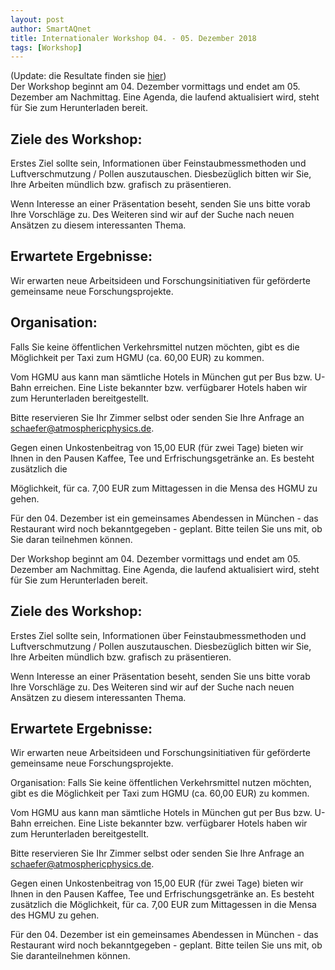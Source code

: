 ```yaml
---
layout: post
author: SmartAQnet
title: Internationaler Workshop 04. - 05. Dezember 2018
tags: [Workshop]
---
```

(Update: die Resultate finden sie [hier](https://smartaq.net/PUBLIKATIONEN/INTERNATIONALER-WORKSHOP-2018/))  
Der Workshop beginnt am 04. Dezember vormittags und endet am 05. Dezember am Nachmittag. Eine Agenda, die laufend aktualisiert wird, steht für Sie zum Herunterladen bereit.  
  
Ziele des Workshop:
---------------------
  
Erstes Ziel sollte sein, Informationen über Feinstaubmessmethoden und Luftverschmutzung / Pollen auszutauschen. Diesbezüglich bitten wir Sie, Ihre Arbeiten mündlich bzw. grafisch zu präsentieren.  
  
Wenn Interesse an einer Präsentation beseht, senden Sie uns bitte vorab Ihre Vorschläge zu. Des Weiteren sind wir auf der Suche nach neuen Ansätzen zu diesem interessanten Thema.  
  
Erwartete Ergebnisse:
----------------------
  
Wir erwarten neue Arbeitsideen und Forschungsinitiativen für geförderte gemeinsame neue Forschungsprojekte.  
  
Organisation:
--------------
  
Falls Sie keine öffentlichen Verkehrsmittel nutzen möchten, gibt es die Möglichkeit per Taxi zum HGMU (ca. 60,00 EUR) zu kommen.  
  
Vom HGMU aus kann man sämtliche Hotels in München gut per Bus bzw. U-Bahn erreichen. Eine Liste bekannter bzw. verfügbarer Hotels haben wir zum Herunterladen bereitgestellt.  
  
Bitte reservieren Sie Ihr Zimmer selbst oder senden Sie Ihre Anfrage an schaefer@atmosphericphysics.de.  
  
Gegen einen Unkostenbeitrag von 15,00 EUR (für zwei Tage) bieten wir Ihnen in den Pausen Kaffee, Tee und Erfrischungsgetränke an. Es besteht zusätzlich die  
  
Möglichkeit, für ca. 7,00 EUR zum Mittagessen in die Mensa des HGMU zu gehen.  
  
Für den 04. Dezember ist ein gemeinsames Abendessen in München - das Restaurant wird noch bekanntgegeben - geplant. Bitte teilen Sie uns mit, ob Sie daran teilnehmen können.  
  
Der Workshop beginnt am 04. Dezember vormittags und endet am 05. Dezember am Nachmittag. Eine Agenda, die laufend aktualisiert wird, steht für Sie zum Herunterladen bereit.  
  
Ziele des Workshop:  
--------------------
  
Erstes Ziel sollte sein, Informationen über Feinstaubmessmethoden und Luftverschmutzung / Pollen auszutauschen. Diesbezüglich bitten wir Sie, Ihre Arbeiten mündlich bzw. grafisch zu präsentieren.  
  
Wenn Interesse an einer Präsentation beseht, senden Sie uns bitte vorab Ihre Vorschläge zu. Des Weiteren sind wir auf der Suche nach neuen Ansätzen zu diesem interessanten Thema.  
  
Erwartete Ergebnisse:
----------------------
  
Wir erwarten neue Arbeitsideen und Forschungsinitiativen für geförderte gemeinsame neue Forschungsprojekte.  
  
Organisation: Falls Sie keine öffentlichen Verkehrsmittel nutzen möchten, gibt es die Möglichkeit per Taxi zum HGMU (ca. 60,00 EUR) zu kommen.  
  
Vom HGMU aus kann man sämtliche Hotels in München gut per Bus bzw. U-Bahn erreichen. Eine Liste bekannter bzw. verfügbarer Hotels haben wir zum Herunterladen bereitgestellt.  
  
Bitte reservieren Sie Ihr Zimmer selbst oder senden Sie Ihre Anfrage an schaefer@atmosphericphysics.de.  
  
Gegen einen Unkostenbeitrag von 15,00 EUR (für zwei Tage) bieten wir Ihnen in den Pausen Kaffee, Tee und Erfrischungsgetränke an. Es besteht zusätzlich die Möglichkeit, für ca. 7,00 EUR zum Mittagessen in die Mensa des HGMU zu gehen.  
  
Für den 04. Dezember ist ein gemeinsames Abendessen in München - das Restaurant wird noch bekanntgegeben - geplant. Bitte teilen Sie uns mit, ob Sie daranteilnehmen können.